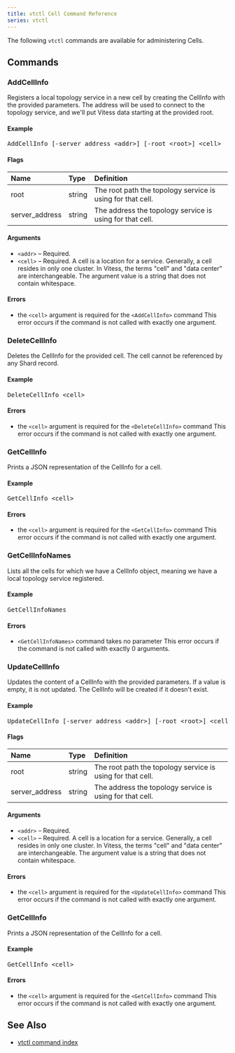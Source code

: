 ```yaml
---
title: vtctl Cell Command Reference
series: vtctl
---
```


The following `vtctl` commands are available for administering Cells.

## Commands

### AddCellInfo

Registers a local topology service in a new cell by creating the CellInfo with the provided parameters. The address will be used to connect to the topology service, and we'll put Vitess data starting at the provided root.

#### Example

<pre class="command-example">AddCellInfo [-server_address &lt;addr&gt;] [-root &lt;root&gt;] &lt;cell&gt;</pre>

#### Flags

| Name | Type | Definition |
| :-------- | :--------- | :--------- |
| root | string | The root path the topology service is using for that cell. |
| server_address | string | The address the topology service is using for that cell. |


#### Arguments

* <code>&lt;addr&gt;</code> &ndash; Required.
* <code>&lt;cell&gt;</code> &ndash; Required. A cell is a location for a service. Generally, a cell resides in only one cluster. In Vitess, the terms "cell" and "data center" are interchangeable. The argument value is a string that does not contain whitespace.

#### Errors

* the <code>&lt;cell&gt;</code> argument is required for the <code>&lt;AddCellInfo&gt;</code> command This error occurs if the command is not called with exactly one argument.

### DeleteCellInfo

Deletes the CellInfo for the provided cell. The cell cannot be referenced by any Shard record.

#### Example

<pre class="command-example">DeleteCellInfo &lt;cell&gt;</pre>

#### Errors

* the <code>&lt;cell&gt;</code> argument is required for the <code>&lt;DeleteCellInfo&gt;</code> command This error occurs if the command is not called with exactly one argument.


### GetCellInfo

Prints a JSON representation of the CellInfo for a cell.

#### Example

<pre class="command-example">GetCellInfo &lt;cell&gt;</pre>

#### Errors

* the <code>&lt;cell&gt;</code> argument is required for the <code>&lt;GetCellInfo&gt;</code> command This error occurs if the command is not called with exactly one argument.

### GetCellInfoNames

Lists all the cells for which we have a CellInfo object, meaning we have a local topology service registered.

#### Example

<pre class="command-example">GetCellInfoNames </pre>

#### Errors

* <code>&lt;GetCellInfoNames&gt;</code> command takes no parameter This error occurs if the command is not called with exactly 0 arguments.


### UpdateCellInfo

Updates the content of a CellInfo with the provided parameters. If a value is empty, it is not updated. The CellInfo will be created if it doesn't exist.

#### Example

<pre class="command-example">UpdateCellInfo [-server_address &lt;addr&gt;] [-root &lt;root&gt;] &lt;cell&gt;</pre>

#### Flags

| Name | Type | Definition |
| :-------- | :--------- | :--------- |
| root | string | The root path the topology service is using for that cell. |
| server_address | string | The address the topology service is using for that cell. |


#### Arguments

* <code>&lt;addr&gt;</code> &ndash; Required.
* <code>&lt;cell&gt;</code> &ndash; Required. A cell is a location for a service. Generally, a cell resides in only one cluster. In Vitess, the terms "cell" and "data center" are interchangeable. The argument value is a string that does not contain whitespace.

#### Errors

* the <code>&lt;cell&gt;</code> argument is required for the <code>&lt;UpdateCellInfo&gt;</code> command This error occurs if the command is not called with exactly one argument.

### GetCellInfo

Prints a JSON representation of the CellInfo for a cell.

#### Example

<pre class="command-example">GetCellInfo &lt;cell&gt;</pre>

#### Errors

* the <code>&lt;cell&gt;</code> argument is required for the <code>&lt;GetCellInfo&gt;</code> command This error occurs if the command is not called with exactly one argument.


## See Also

* [vtctl command index](../../vtctl)

